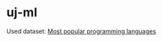 # uj-ml

Used dataset: [Most popular programming languages](https://www.kaggle.com/datasets/muhammadkhalid/most-popular-programming-languages-since-2004?resource=download)
